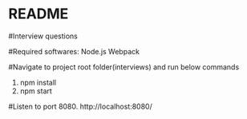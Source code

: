 README
======
#Interview questions

#Required softwares:
Node.js
Webpack

#Navigate to project root folder(interviews) and run below commands
1. npm install
2. npm start

#Listen to port 8080.
http://localhost:8080/
